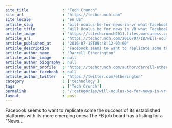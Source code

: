 ```yaml
---
site_title               : "Tech Crunch"
site_url                 : "https://techcrunch.com"
site_locale              : "en_US"
article_slug             : "will-oculus-be-for-news-in-vr-what-facebook-is-for-news-on-the-web"
article_title            : "Will Oculus be for news in VR what Facebook is for news on the web?"
article_image            : "https://tctechcrunch2011.files.wordpress.com/2016/05/oculus-home.png?w=764&h=400&crop=1"
article_url              : "https://techcrunch.com/2016/07/18/will-oculus-be-for-news-in-vr-what-facebook-is-for-news-on-the-web/"
article_published_at     : "2016-07-18T09:48:12-03:00"
article_description      : "Facebook seems to want to replicate some the success of its established platforms with its more emerging ones: The FB job board has a listing for a 'News..."
article_author_name      : "Darrell Etherington"
article_author_image     : null
article_author_biography : null
article_author_profile   : "https://techcrunch.com/author/darrell-etherington/"
article_author_facebook  : null
article_author_twitter   : "https://twitter.com/etherington"
category                 : ['technology']
tags                     : ['Tech Crunch']
permalink                : "/:categories/will-oculus-be-for-news-in-vr-what-facebook-is-for-news-on-the-web/"
layout                   : post
---
```


Facebook seems to want to replicate some the success of its established platforms with its more emerging ones: The FB job board has a listing for a "News...
